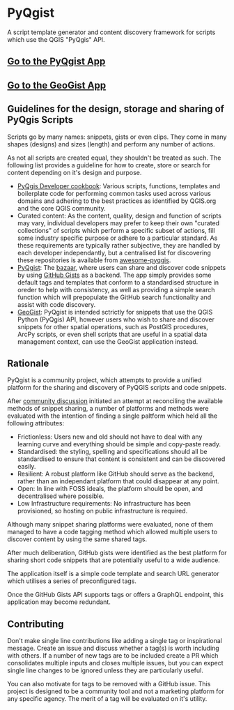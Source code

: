 # PyQgist

A script template generator and content discovery framework for scripts which use the QGIS "PyQgis" API.

## [Go to the PyQgist App](https://zacharlie.github.io/pyqgist/)

## [Go to the GeoGist App](https://zacharlie.github.io/geogist/)

## Guidelines for the design, storage and sharing of PyQgis Scripts

Scripts go by many names: snippets, gists or even clips. They come in many shapes (designs) and sizes (length) and perform any number of actions.

As not all scripts are created equal, they shouldn't be treated as such. The following list provides a guideline for how to create, store or search for content depending on it's design and purpose.

- [PyQgis Developer cookbook](https://docs.qgis.org/latest/en/docs/pyqgis_developer_cookbook): Various scripts, functions, templates and boilerplate code for performing common tasks used across various domains and adhering to the best practices as identified by QGIS.org and the core QGIS community.
- Curated content: As the content, quality, design and function of scripts may vary, individual developers may prefer to keep their own "curated collections" of scripts which perform a specific subset of actions, fill some industry specific purpose or adhere to a particular standard. As these requirements are typically rather subjective, they are handled by each developer independantly, but a centralised list for discovering these repositories is available from [awesome-pyqgis](https://github.com/zacharlie/awesome-pyqgis).
- [PyQgist](https://github.com/zacharlie/pyqgist): The [bazaar](https://en.wikipedia.org/wiki/The_Cathedral_and_the_Bazaar), where users can share and discover code snippets by using [GitHub Gists](https://gist.github.com/) as a backend. The app simply provides some default tags and templates that conform to a standardised structure in oreder to help with consistency, as well as providing a simple search function which will prepopulate the GitHub search functionality and assist with code discovery.
- [GeoGist](https://github.com/zacharlie/geogist): PyQgist is intended sctrictly for snippets that use the QGIS Python (PyQgis) API, however users who wish to share and discover snippets for other spatial operations, such as PostGIS procedures, ArcPy scripts, or even shell scripts that are useful in a spatial data management context, can use the GeoGist application instead.

## Rationale

PyQgist is a community project, which attempts to provide a unified platform for the sharing and discovery of PyQGIS scripts and code snippets.

After [community discussion](http://osgeo-org.1560.x6.nabble.com/Shared-common-library-for-PyQGIS-scripts-td5448095.html#a5448117) initiated an attempt at reconciling the available methods of snippet sharing, a number of platforms and methods were evaluated with the intention of finding a single paltform which held all the following attributes:

- Frictionless: Users new and old should not have to deal with any learning curve and everything should be simple and copy-paste ready.
- Standardised: the styling, spelling and specifications should all be standardised to ensure that content is consistent and can be discovered easily.
- Resilient: A robust platform like GitHub should serve as the backend, rather than an independant platform that could disappear at any point.
- Open: In line with FOSS ideals, the platform should be open, and decentralised where possible.
- Low Infrastructure requirements: No infrastructure has been provisioned, so hosting on public infrastructure is required.

Although many snippet sharing platforms were evaluated, none of them managed to have a code tagging method which allowed multiple users to discover content by using the same shared tags.

After much deliberation, GitHub gists were identified as the best platform for sharing short code snippets that are potentially useful to a wide audience.

The application itself is a simple code template and search URL generator which utilises a series of preconfigured tags.

Once the GitHub Gists API supports tags or offers a GraphQL endpoint, this application may become redundant.

## Contributing

Don't make single line contributions like adding a single tag or inspirational message. Create an issue and discuss whether a tag(s) is worth including with others. If a number of new tags are to be included create a PR which consolidates multiple inputs and closes multiple issues, but you can expect single line changes to be ignored unless they are particularly useful.

You can also motivate for tags to be removed with a GitHub issue. This project is designed to be a community tool and not a marketing platform for any specific agency. The merit of a tag will be evaluated on it's utility.
